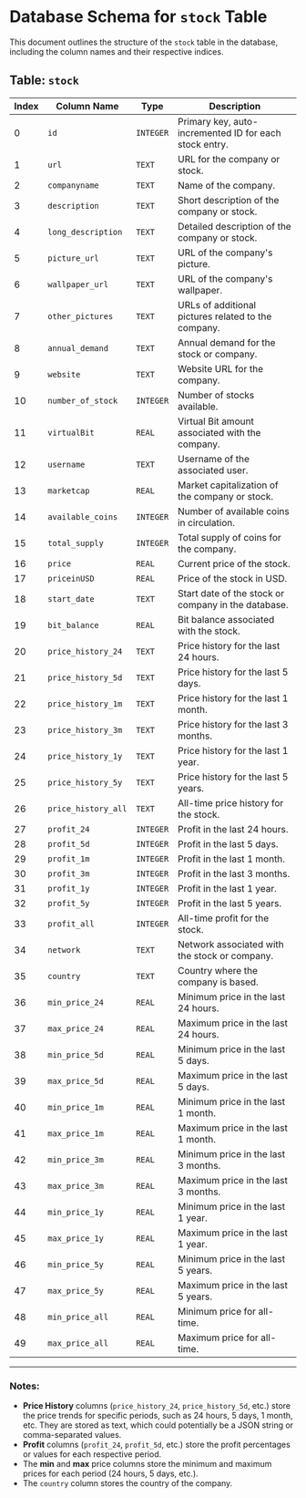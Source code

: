# Database Schema for `stock` Table

This document outlines the structure of the `stock` table in the database, including the column names and their respective indices.

## Table: `stock`

| Index | Column Name        | Type            | Description                                                              |
|-------|--------------------|-----------------|--------------------------------------------------------------------------|
| 0     | `id`               | `INTEGER`       | Primary key, auto-incremented ID for each stock entry.                   |
| 1     | `url`              | `TEXT`          | URL for the company or stock.                                            |
| 2     | `companyname`      | `TEXT`          | Name of the company.                                                     |
| 3     | `description`      | `TEXT`          | Short description of the company or stock.                               |
| 4     | `long_description` | `TEXT`          | Detailed description of the company or stock.                            |
| 5     | `picture_url`      | `TEXT`          | URL of the company's picture.                                            |
| 6     | `wallpaper_url`    | `TEXT`          | URL of the company's wallpaper.                                          |
| 7     | `other_pictures`   | `TEXT`          | URLs of additional pictures related to the company.                      |
| 8     | `annual_demand`    | `TEXT`          | Annual demand for the stock or company.                                  |
| 9     | `website`          | `TEXT`          | Website URL for the company.                                             |
| 10    | `number_of_stock`  | `INTEGER`       | Number of stocks available.                                              |
| 11    | `virtualBit`       | `REAL`          | Virtual Bit amount associated with the company.                          |
| 12    | `username`         | `TEXT`          | Username of the associated user.                                         |
| 13    | `marketcap`        | `REAL`          | Market capitalization of the company or stock.                           |
| 14    | `available_coins`  | `INTEGER`       | Number of available coins in circulation.                                |
| 15    | `total_supply`     | `INTEGER`       | Total supply of coins for the company.                                   |
| 16    | `price`            | `REAL`          | Current price of the stock.                                              |
| 17    | `priceinUSD`       | `REAL`          | Price of the stock in USD.                                               |
| 18    | `start_date`       | `TEXT`          | Start date of the stock or company in the database.                      |
| 19    | `bit_balance`      | `REAL`          | Bit balance associated with the stock.                                   |
| 20    | `price_history_24` | `TEXT`          | Price history for the last 24 hours.                                     |
| 21    | `price_history_5d` | `TEXT`          | Price history for the last 5 days.                                       |
| 22    | `price_history_1m` | `TEXT`          | Price history for the last 1 month.                                      |
| 23    | `price_history_3m` | `TEXT`          | Price history for the last 3 months.                                     |
| 24    | `price_history_1y` | `TEXT`          | Price history for the last 1 year.                                       |
| 25    | `price_history_5y` | `TEXT`          | Price history for the last 5 years.                                      |
| 26    | `price_history_all`| `TEXT`          | All-time price history for the stock.                                    |
| 27    | `profit_24`        | `INTEGER`       | Profit in the last 24 hours.                                             |
| 28    | `profit_5d`        | `INTEGER`       | Profit in the last 5 days.                                               |
| 29    | `profit_1m`        | `INTEGER`       | Profit in the last 1 month.                                              |
| 30    | `profit_3m`        | `INTEGER`       | Profit in the last 3 months.                                             |
| 31    | `profit_1y`        | `INTEGER`       | Profit in the last 1 year.                                               |
| 32    | `profit_5y`        | `INTEGER`       | Profit in the last 5 years.                                              |
| 33    | `profit_all`       | `INTEGER`       | All-time profit for the stock.                                           |
| 34    | `network`          | `TEXT`          | Network associated with the stock or company.                            |
| 35    | `country`          | `TEXT`          | Country where the company is based.                                      |
| 36    | `min_price_24`     | `REAL`          | Minimum price in the last 24 hours.                                      |
| 37    | `max_price_24`     | `REAL`          | Maximum price in the last 24 hours.                                      |
| 38    | `min_price_5d`     | `REAL`          | Minimum price in the last 5 days.                                        |
| 39    | `max_price_5d`     | `REAL`          | Maximum price in the last 5 days.                                        |
| 40    | `min_price_1m`     | `REAL`          | Minimum price in the last 1 month.                                       |
| 41    | `max_price_1m`     | `REAL`          | Maximum price in the last 1 month.                                       |
| 42    | `min_price_3m`     | `REAL`          | Minimum price in the last 3 months.                                      |
| 43    | `max_price_3m`     | `REAL`          | Maximum price in the last 3 months.                                      |
| 44    | `min_price_1y`     | `REAL`          | Minimum price in the last 1 year.                                        |
| 45    | `max_price_1y`     | `REAL`          | Maximum price in the last 1 year.                                        |
| 46    | `min_price_5y`     | `REAL`          | Minimum price in the last 5 years.                                       |
| 47    | `max_price_5y`     | `REAL`          | Maximum price in the last 5 years.                                       |
| 48    | `min_price_all`    | `REAL`          | Minimum price for all-time.                                              |
| 49    | `max_price_all`    | `REAL`          | Maximum price for all-time.                                              |

---

### Notes:
- **Price History** columns (`price_history_24`, `price_history_5d`, etc.) store the price trends for specific periods, such as 24 hours, 5 days, 1 month, etc. They are stored as text, which could potentially be a JSON string or comma-separated values.
- **Profit** columns (`profit_24`, `profit_5d`, etc.) store the profit percentages or values for each respective period.
- The **min** and **max** price columns store the minimum and maximum prices for each period (24 hours, 5 days, etc.).
- The `country` column stores the country of the company.
